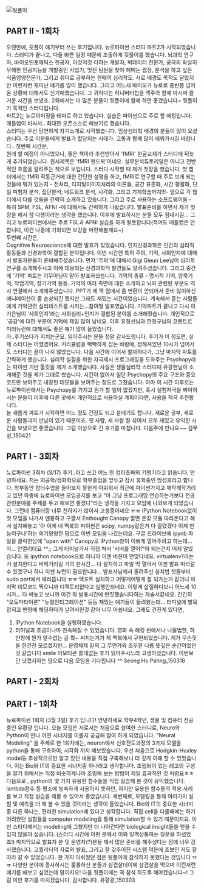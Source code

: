 ![뒷풀이](/neuropy/doc/img/a150421.jpg)

## PART II - 1회차

오랜만에, 뒷풀이 얘기부터 쓰는 후기입니다.
뉴로파이썬 스터디 파트2가 시작되었습니다. 스터디가 끝나고, 다들 바쁜 일정 때문에 조촐하게 뒷풀이를 했습니다. 뇌과학 연구자, 바이오인포매틱스 전공자, 이것저것 다하는 개발자, 빅데이터 전문가, 궁극의 확실히 무해한 인공지능을 개발중인 사업가, 멋진 팀원을 찾아 헤매는 랩장, 분석을 하고 싶은 식품영양전문가, 그리고 취미로 공부하는 한때의 심리학도. 서로 배경도 목적도 달랐지만 이런저런 재미난 얘기를 많이 했습니다. 그리고 어느새 바이오가 뉴로로 중반쯤 넘어온 상황에 대해서도 신기해했습니다. 그 귀하다는 허니버터칩을 맥주와 함께 마시며 즐거운 시간을 보냈죠. 2회에서는 더 많은 분들이 뒷풀이에 함께 하면 좋겠습니다~ 뒷풀이가 목적인 스터디입니다.
<br>파트2는 뉴로이미징을 테마로 하고 있습니다. 실습은 파이썬으로 주로 할 예정입니다. 매틀랩이 비싸서.. 최대한 오픈소스로 해보기로 했습니다.
<br>스터디는 우선 당연하게 자기소개로 시작했습니다. 임상심리학 배경의 분들이 많이 오셨습니다. 주로 이분들에게 발표가 할당되는 사태가. 고통과 함께 많이 배워가시길 바랍니다..
첫번째 시간은,
<br>원래 할 예정이 아니었으나, 좋은 책이라 추천받아서 'fMRI' 한글교재가 스터디에 뒤늦게 추가되었습니다. 원서제목은 'fMRI 핸드북'이네요. 실무분석튜토리얼은 아니고 전반적인 흐름을 알려주는 책으로 보입니다. 스터디 시작할 때 제가 첫장을 했습니다. 첫 챕터에서는 fMRI 작동근거에 대한 간단한 설명을 하고, fMRI로 연구할 때 주로 보게 되는 것들에 뭐가 있는지 - 전처리, 디지털이미지처리의 이론들, 공간 표준화, 시간 평활화, 단일 피험자 분석, 집단분석, 네트워크 분석, 시각화, 그리고 기계학습까지!!!- 앞으로 각 챕터에서 다룰 것들을 간략히 소개하고 있습니다. 그리고 주로 사용하는 소프트웨어들 - 특히 SPM, FSL, AFNI -에 대해서도 간략하게 나왔습니다. 발표준비를 하면서 제가 첫장을 해서 참 다행이라는 생각을 했습니다. 이후에 발표하시는 분들 모두 힘내시길... 그리고 뉴로파이썬에서는 주로 FSL과 AFNI 실습을 하게 될듯합니다(적어도 매틀랩은 안합니다, 이건 나중에 기회되면 보강을 마련해볼께요~)
<br>두번째 시간은,
<br>Cognitive Neuroscience에 대한 발표가 있었습니다. 인지신경과학은 인간의 심리적 활동들과 신경과학이 결합된 분야입니다. 이번 시간엔 특히 주의, 기억, 사회인지에 대해서 발표자분들이 준비해주셨습니다. 먼저 '주의'에 대해서 Gigi Gieun Lee​님이 심리학 연구를 소개해주시고 이에 대응되는 신경과학적 발견들도 알려주셨습니다. 그리고 중간에 '기억' 파트는 이무아​님이 맡아 발표하셨습니다. 기억의 종류 - 명시적 기억, 암묵기억, 작업기억, 장기기억 등등..기억의 여러 측면에 대한 소개하고 뇌와 관련된 부분도 역시 연결해서 소개해주셨습니다. PPT가 제 맥 컴에서 좀 변환이 안되어서 준비 많이하신 애니메이션이 좀 손상되긴 했지만 그래도 재밌는 시간이었습니다. 계속해서 듣는 사람들에게 기억관련 심리테스트를 시키는...참여형 발표였습니다. 기억파트가 끝나고 다시 이기은님이 '사회인지'라는 사회심리+인지가 결합된 분야를 소개해줬습니다. 개인적으로 '공감'에 대한 부분이 기억에 제일 많이 남네요. 이후 유정선​님과 한정규​님의 코멘트로 미러뉴런에 대해서도 좋은 얘기 많이 들었습니다.
<br>아..후기쓰다가 지치는군요. 읽어주시는 분들 정말 감사드립니다. 후기가 이 정도면, 실제 스터디는 어땠겠어요. 커리큘럼을 빡빡하게 잡는 바람에, 정해져있던 10시가 넘어서도 스터디는 끝이 나지 않았습니다. 다음 시간에 이어서 할까하다가, 그냥 마지막 파트를 간략하게 했습니다. 심리학 실험을 위한 자극제시 프로그래밍을 도와주는 Psychopy라는 파이썬 기반 툴킷을 제가 소개했습니다. 사실은 생물심리학 스터디때 유광현​님이 소개해준 것을 제가 그대로 썼습니다. 시간이 없어서 일단 Psychopy의 주요 구조와 중요 코드만 보여주고 내장된 데모들을 보여주는 정도로 그쳤습니다. 아마 이 시간 이후로는 뉴로파이썬에서는 Psychopy를 가지고 뭔가 할 일이 없겠지만, 혹시 실험자극을 짜야하시는 분들이 이후에 다른 곳에서 개인적으로 사용하실 계획이라면, 사용을 적극 추천합니다.
<br>늘 새롭게 파트가 시작하면 어느 정도 긴장도 되고 설레기도 합니다. 새로운 공부, 새로운 사람들과의 만남이 있기 때문이죠. 옛 사람, 새 사람 잘 섞여서 모두 재밌고 유익한 시간을 보냈으면 좋겠습니다. 그럼 이상으로 긴 후기를 마칩니다. 다음주에 만나요~~
김무성_150421

## PART I - 3회차
뉴로파이썬 3회차 (3/17) 후기..라고 쓰고 어느 한 컴터초짜의 기행기라고 읽습니다.
안녕하세요. 저는 의공학/생화학으로 학부졸업을 앞두고 잠시 휴학중인 방성호라고 합니다. 학부동안 컴터수업을 들어보지 못한게 아쉬워서 최근에 파이썬가지고 깨작깨작거리고 있던 와중에 뉴로파이썬 모임공지를 보고 "아 그냥 프로그래밍 연습하는거보다 전공관련분야를 주제를 두고 해보면 좋겠다"라는 생각을 가지고 모임에 나와보게 되었습니다. 그런데 컴퓨터랑 너무 친하지가 않아서 고생중이네요 ㅠㅠ
IPython Notebook없이 첫 모임을 나가서 멘붕하고 구글서 Enthought Canopy 깔면 온갖 모듈 따라온다고 해서 설치해놓고 '아 이제 내 맥북의 파이썬은 scipy, numpy같은거 다 깔렸겠다 이제 만능이구나'하는 의기양양한 맘으로 이번 모임을 나갔는데요. 구글 드라이브에 ipynb 파일을 클릭한담에 "open with" Canopy로 IPython창이 이쁘게 열어주려고 하는데... 아... 안열리데요 ^^;; 그게 터미널가서 직접 쳐서 '서버를 열어?'야 되는건지 어제 알았습니다. 또 ipython notebook으로 하니까 이젠 버젼이 안맞다네요. virtualenv?라는거 설치한다고 버벅거리길 거의 한시간... 다 설치하고 파일 딱 열어서 이젠 발표 따라갈 수 있겠구나 하니 이젠 뉴런이 필요합니다... 발표자님께서 올려주신 설치법 첫줄부터 sudo port에서 에러뜹니다 ㅠㅠ 맥포트 설치하고 어떻게어떻게 잘 되가는거 같더니 마지막 데모코드 찍으니까 디렉토리없다고 실행안되네요. 이렇게 삽질하다보니 어느세 10시가...
다 써놓고 보니까 이건 뭐 발표시간에 딴짓했습니다하는 자술서같네요. 간간히 "오토마타이론" "뉴럴인티그레이션" 등등 재밌는 얘기들이 들려왔는데... 터미널에 발목잡히고 맨땅에 해딩하다가 날려버린것 같아 너무 아쉽네요.
그래도 건진게 있다면,
1. IPython Notebook을 실행하였습니다.
2. 터미널과 조금이나마 친숙해질 수 있었습니다. 영화 속 해킹 씬에서나 나올법한, 하얀창에 뭔가 알수없는 글 쫙~ 써지는거가 제 맥북에서 구현되었습니다. 제가 무슨짓을 한건진 모르겠지만... 운영체제 밑의 그 무언가와 조우한 나름 뜻깊은 순간이었던 것 같습니다 smile 이모티콘
쓸데없는 후기 읽어주시느라 고생하셨습니다.
이번보단 낫겠지하는 맘으로 다음 모임을 기다립니다 ^^
Seong Ho Pahng_150318

## PART I - 2회차

## PART I - 1회차
뉴로파이썬 1회차 (3월 3일) 후기 입니다!
안녕하세요 학부4학년, 생물 및 컴퓨터 전공중인 유황광 입니다.
오늘 모임은 저로서는 처음으로 참여한 스터디로,
Neuro와 Python이 만나 어떤 시너지를 이룰지 궁금해 참여 하게 되었습니다.
"Neural Modeling" 을 주제로 한 1회차에는, neuron에서 신호전도과정의 3가지 모델을 python을 통해 구축하여, 시각화 까지 해보았습니다.
우선 처음으로 Hodgkin-Huxley model등 추상적으로만 알고 있던 내용을 직접 구축해보니 더 깊게 이해 할 수 있었습니다. 이는 Bio와 IT의 중요한 시너지중 하나라고 생각합니다. 조립되어 있는 레고의 구성을 알기 위해서는 직접 비슷하게나마 조립해 보는 방법이 제일 효과적인 것 처럼요ㅎㅎ
다음으로 , python의 몇 가지 유용한 함수들을 직접 실습해 본 것이 유익했습니다. lambda함수 등 평소에 능숙하게 사용하지 못하던, 하지만 유용한 함수들의 적용 사례를 보고 직접 실습을 해볼 수 있어서 좋았습니다.
세번째로, 모델링을 통해 여러가지 실험 및 예측을 더 해 볼 수 있을 것이라는 생각이 들었습니다. Bio와 IT의 중요한 시너지중 다른 하나는, 편리한 simulation에 있다고 생각합니다. 직접 cell을 다룰때에는 하기 어려웠던 실험들을 computer modeling을 통해 simulation할 수 있기 때문이지요. 이번 스터디에서는 modeling에 그쳤지만 더 나아간다면 biological insight들을 얻을 수 있지 않을까 싶습니다. (스터디 시간에 어떤 분께서 이와 일맥상통하는 질문을 하셨었죠!)
마지막으로 발표자 분 및 운영자(?)분들 께서 많은 준비를 해주셨다는 점에 너무 감사했습니다. 고퀄리티의 자료와 발표, 그리고 잘 갖추어진 시스템 덕분에 초보인 저도 잘 따라 갈 수 있었습니다.
한 가지 아쉬웠던 점은 뒷풀이에 참석하지 못했다는 것입니다 ㅠㅠ 다양한 분야에 종사하시는 훌륭하신 분들과 삼겹살데이에 삼겹살을 먹으며 이런저런 얘기를 해보고 싶었는데 말이지요! 다음 뒷풀이에는 꼭 참석 하도록 해야겠습니다~! 그럼 이만 후기를 마치겠습니다. 감사합니다.
유황광_150303